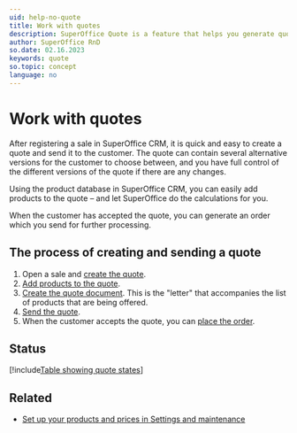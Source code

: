 ```yaml
---
uid: help-no-quote
title: Work with quotes
description: SuperOffice Quote is a feature that helps you generate quotes quickly and accurately – saving you time and minimizing errors.
author: SuperOffice RnD
so.date: 02.16.2023
keywords: quote
so.topic: concept
language: no
---
```


# Work with quotes

After registering a sale in SuperOffice CRM, it is quick and easy to create a quote and send it to the customer. The quote can contain several alternative versions for the customer to choose between, and you have full control of the different versions of the quote if there are any changes.

Using the product database in SuperOffice CRM, you can easily add products to the quote – and let SuperOffice do the calculations for you.

When the customer has accepted the quote, you can generate an order which you send for further processing.

## The process of creating and sending a quote

1. Open a sale and [create the quote][1].
2. [Add products to the quote][2].
3. [Create the quote document][3]. This is the "letter" that accompanies the list of products that are being offered.
4. [Send the quote][4].
5. When the customer accepts the quote, you can [place the order][5].

## <a id="status" />Status

[!include[Table showing quote states](includes/table-quote-states.md)]

## Related

* [Set up your products and prices in Settings and maintenance][2]

<!-- Referenced links -->
[1]: create.md
[2]: add-product.md
[3]: create-quote-document.md
[4]: send.md
[5]: create-order.md

<!-- Referenced images -->

